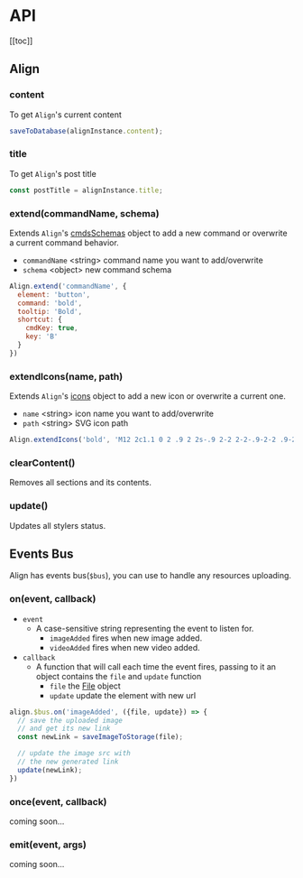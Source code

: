 # API
[[toc]]

## Align

### content

To get `Align`'s current content

```js
saveToDatabase(alignInstance.content);
```

### title

To get `Align`'s post title

```js
const postTitle = alignInstance.title;
```

### extend(commandName, schema)

Extends `Align`'s [cmdsSchemas](https://github.com/baianat/align/blob/master/src/js/partial/cmdsSchema.js) object to add a new command or overwrite a current command behavior.

* `commandName` \<string\> command name you want to add/overwrite
* `schema` \<object\> new command schema

```js
Align.extend('commandName', {
  element: 'button',
  command: 'bold',
  tooltip: 'Bold',
  shortcut: {
    cmdKey: true,
    key: 'B'
  }
})
```

### extendIcons(name, path)

Extends `Align`'s [icons](https://github.com/baianat/align/blob/master/src/js/partial/icons.js) object to add a new icon or overwrite a current one.

* `name` \<string\> icon name you want to add/overwrite
* `path` \<string\> SVG icon path

```js
Align.extendIcons('bold', 'M12 2c1.1 0 2 .9 2 2s-.9 2-2 2-2-.9-2-2 .9-2 2-2zm9 7h-6v13h-2v-6h-2v6H9V9H3V7h18v2z');
```

### clearContent()

Removes all sections and its contents.

### update()

Updates all stylers status.

## Events Bus

Align has events bus(`$bus`), you can use to handle any resources uploading.

### on(event, callback)

* `event`
  * A case-sensitive string representing the event to listen for.
    * `imageAdded` fires when new image added.
    * `videoAdded` fires when new video added.
* `callback`
  * A function that will call each time the event fires, passing to it an object contains the `file` and `update` function
    * `file` the [File](https://developer.mozilla.org/en-US/docs/Web/API/File) object
    * `update` update the element with new url

```js
align.$bus.on('imageAdded', ({file, update}) => {
  // save the uploaded image
  // and get its new link
  const newLink = saveImageToStorage(file);

  // update the image src with
  // the new generated link
  update(newLink);
})
```

### once(event, callback)

coming soon...

### emit(event, args)

coming soon...
